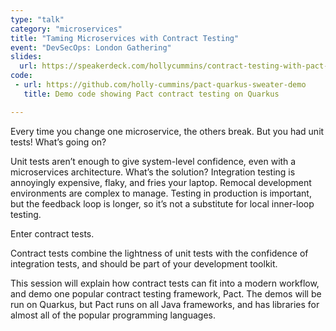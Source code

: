 ```yaml
---
type: "talk"
category: "microservices"
title: "Taming Microservices with Contract Testing"
event: "DevSecOps: London Gathering"
slides:
  url: https://speakerdeck.com/hollycummins/contract-testing-with-pact-and-quarkus
code: 
 - url: https://github.com/holly-cummins/pact-quarkus-sweater-demo
   title: Demo code showing Pact contract testing on Quarkus

---
```

Every time you change one microservice, the others break. But you had unit tests! What’s going on?

Unit tests aren’t enough to give system-level confidence, even with a microservices architecture.
What’s the solution? Integration testing is annoyingly expensive, flaky, and fries your laptop. Remocal development environments are complex to manage. Testing in production is important, but the feedback loop is longer, so it’s not a substitute for local inner-loop testing.

Enter contract tests.

Contract tests combine the lightness of unit tests with the confidence of integration tests, and should be part of your development toolkit.

This session will explain how contract tests can fit into a modern workflow, and demo one popular contract testing framework, Pact. The demos will be run on Quarkus, but Pact runs on all Java frameworks, and has libraries for almost all of the popular programming languages.